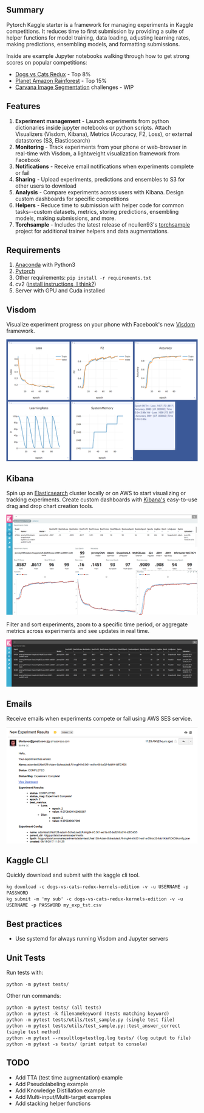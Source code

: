 ## Summary
Pytorch Kaggle starter is a framework for managing experiments in Kaggle competitions. It reduces time to first submission by providing a suite of helper functions for model training, data loading, adjusting learning rates, making predictions, ensembling models, and formatting submissions. 

Inside are example Jupyter notebooks walking through how to get strong scores on popular competitions:

* [Dogs vs Cats Redux](https://www.kaggle.com/c/dogs-vs-cats-redux-kernels-edition) - Top 8%
* [Planet Amazon Rainforest](https://www.kaggle.com/c/planet-understanding-the-amazon-from-space) - Top 15%
* [Carvana Image Segmentation](https://www.kaggle.com/c/carvana-image-masking-challenge) challenges - WIP

## Features

1. **Experiment management** - Launch experiments from python dictionaries inside jupyter notebooks or python scripts. Attach Visualizers (Visdom, Kibana), Metrics (Accuracy, F2, Loss), or external datastores (S3, Elasticsearch)
2. **Monitoring** - Track experiments from your phone or web-browser in real-time with Visdom, a lightweight visualization framework from Facebook
3. **Notifications** - Receive email notifications when experiments complete or fail
4. **Sharing** - Upload experiments, predictions and ensembles to S3 for other users to download
5. **Analysis** - Compare experiments across users with Kibana. Design custom dashboards for specific competitions
6. **Helpers** - Reduce time to submission with helper code for common tasks--custom datasets, metrics, storing predictions, ensembling models, making submissions, and more.
7. **Torchsample** - Includes the latest release of ncullen93's [torchsample](https://github.com/ncullen93/torchsample) project for additional trainer helpers and data augmentations.

## Requirements

1. [Anaconda](https://www.continuum.io/downloads) with Python3
2. [Pytorch](http://pytorch.org/)
3. Other requirements: ```pip install -r requirements.txt```
4. cv2 ([install instructions, I think?](http://www.pyimagesearch.com/2015/07/20/install-opencv-3-0-and-python-3-4-on-ubuntu/))
5. Server with GPU and Cuda installed

## Visdom
Visualize experiment progress on your phone with Facebook's new [Visdom](https://github.com/facebookresearch/visdom) framework.

![Visdom](docs/visdom.png)

## Kibana
Spin up an [Elasticsearch](https://www.elastic.co/) cluster locally or on AWS to start visualizing or tracking experiments. Create custom dashboards with [Kibana's](https://www.elastic.co/products/kibana) easy-to-use drag and drop chart creation tools.

![Kibana1](docs/kibana1.png)

Filter and sort experiments, zoom to a specific time period, or aggregate metrics across experiments and see updates in real time.

![Kibana2](docs/kibana2.png)

## Emails
Receive emails when experiments compete or fail using AWS SES service.

![Emails](docs/email.png)

## Kaggle CLI
Quickly download and submit with the kaggle cli tool.

```
kg download -c dogs-vs-cats-redux-kernels-edition -v -u USERNAME -p PASSWORD
kg submit -m 'my sub' -c dogs-vs-cats-redux-kernels-edition -v -u USERNAME -p PASSWORD my_exp_tst.csv
```

## Best practices

* Use systemd for always running Visdom and Jupyter servers


## Unit Tests

Run tests with:
```
python -m pytest tests/
```

Other run commands:
```
python -m pytest tests/ (all tests)
python -m pytest -k filenamekeyword (tests matching keyword)
python -m pytest tests/utils/test_sample.py (single test file)
python -m pytest tests/utils/test_sample.py::test_answer_correct (single test method)
python -m pytest --resultlog=testlog.log tests/ (log output to file)
python -m pytest -s tests/ (print output to console)
```

## TODO

* Add TTA (test time augmentation) example
* Add Pseudolabeling example
* Add Knowledge Distillation example
* Add Multi-input/Multi-target examples
* Add stacking helper functions
